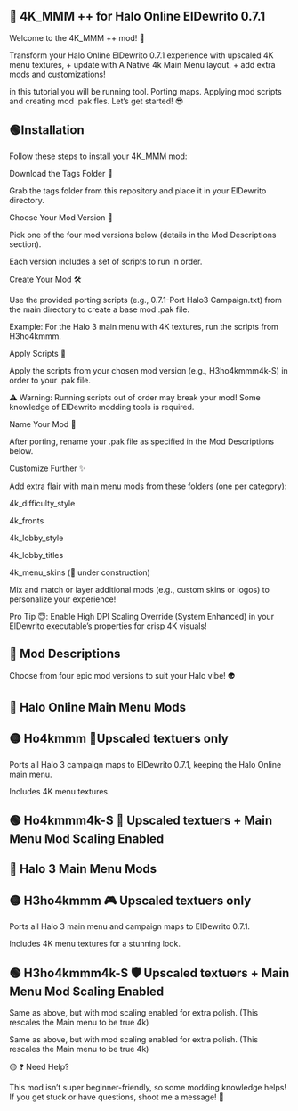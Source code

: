 ## 🔵 4K_MMM ++ for Halo Online ElDewrito 0.7.1

Welcome to the 4K_MMM ++ mod! 🚀 

Transform your Halo Online ElDewrito 0.7.1 experience with upscaled 4K menu textures, + update with A Native 4k Main Menu layout. + add extra mods and customizations!

in this tutorial you will be running tool. Porting maps. Applying mod scripts and creating mod .pak fles. 
Let’s get started! 😎

##  🟢Installation

Follow these steps to install your 4K_MMM mod:

Download the Tags Folder 📂

Grab the tags folder from this repository and place it in your ElDewrito directory.

Choose Your Mod Version 🎯

Pick one of the four mod versions below (details in the Mod Descriptions section).

Each version includes a set of scripts to run in order.

Create Your Mod 🛠️

Use the provided porting scripts (e.g., 0.7.1-Port Halo3 Campaign.txt) from the main directory to create a base mod .pak file.

Example: For the Halo 3 main menu with 4K textures, run the scripts from H3ho4kmmm.

Apply Scripts 🔧

Apply the scripts from your chosen mod version (e.g., H3ho4kmmm4k-S) in order to your .pak file.

⚠️ Warning: Running scripts out of order may break your mod! Some knowledge of ElDewrito modding tools is required.

Name Your Mod 📛

After porting, rename your .pak file as specified in the Mod Descriptions below.

Customize Further ✨

Add extra flair with main menu mods from these folders (one per category):

4k_difficulty_style

4k_fronts

4k_lobby_style

4k_lobby_titles

4k_menu_skins (🚧 under construction)

Mix and match or layer additional mods (e.g., custom skins or logos) to personalize your experience!

Pro Tip 😇: Enable High DPI Scaling Override (System Enhanced) in your ElDewrito executable’s properties for crisp 4K visuals!

## 🔵 Mod Descriptions

Choose from four epic mod versions to suit your Halo vibe! 👽

## 🔵 Halo Online Main Menu Mods

## 🟡 Ho4kmmm 🌟Upscaled textuers only

Ports all Halo 3 campaign maps to ElDewrito 0.7.1, keeping the Halo Online main menu.

Includes 4K menu textures.

## 🟢 Ho4kmmm4k-S 🚀 Upscaled textuers +  Main Menu Mod Scaling Enabled


## 🔵 Halo 3 Main Menu Mods

## 🟡 H3ho4kmmm 🎮 Upscaled textuers only

Ports all Halo 3 main menu and campaign maps to ElDewrito 0.7.1.

Includes 4K menu textures for a stunning look.

## 🟢 H3ho4kmmm4k-S 🛡️ Upscaled textuers +  Main Menu Mod Scaling Enabled

Same as above, but with mod scaling enabled for extra polish. (This rescales the Main menu to be true 4k)

Same as above, but with mod scaling enabled for extra polish. (This rescales the Main menu to be true 4k)

🟡 ❓ Need Help?

This mod isn’t super beginner-friendly, so some modding knowledge helps! If you get stuck or have questions, shoot me a message! 📩
